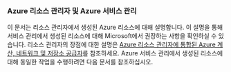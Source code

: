 ### Azure 리소스 관리자 및 Azure 서비스 관리
이 문서는 리소스 관리자에서 생성된 Azure 리소스에 대해 설명합니다. 이 설명을 통해 서비스 관리에서 생성된 리소스에 대해 Microsoft에서 권장하는 사항을 확인하실 수 있습니다. 리소스 관리자의 장점에 대한 설명은 [Azure 리소스 관리자에 통합된 Azure 계산, 네트워크 및 저장소 공급자](../articles/virtual-machines/virtual-machines-windows-compare-deployment-models.md)를 참조하세요. Azure 서비스 관리에서 생성된 리소스에 대해 동일한 작업을 수행하려면 다음 문서를 참조하십시오.

<!---HONumber=AcomDC_0323_2016-->